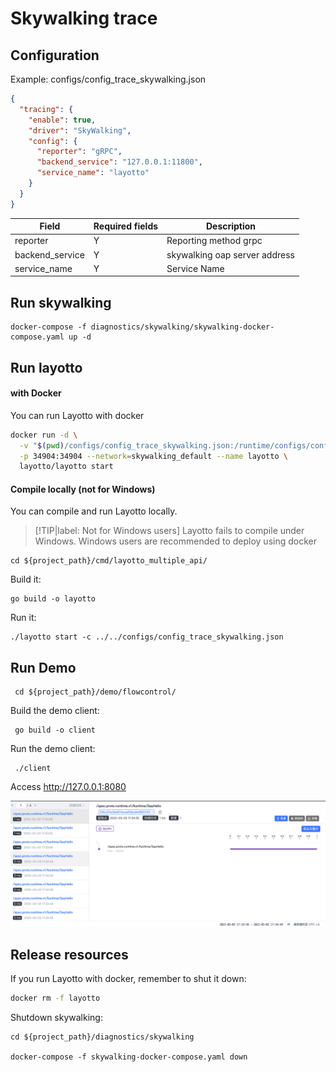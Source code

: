 # Skywalking trace 

## Configuration

Example: configs/config_trace_skywalking.json

````json
{
  "tracing": {
    "enable": true,
    "driver": "SkyWalking",
    "config": {
      "reporter": "gRPC",
      "backend_service": "127.0.0.1:11800",
      "service_name": "layotto"
    }
  }
}
````

| Field            | Required fields | Description  |
|------------------|-----|--------------------------|
| reporter         | Y   | Reporting method grpc               |
| backend_service  | Y   | skywalking oap server address |
| service_name     | Y   | Service Name                     |

## Run skywalking

```shell
docker-compose -f diagnostics/skywalking/skywalking-docker-compose.yaml up -d
```

## Run layotto
<!-- tabs:start -->
#### **with Docker**
You can run Layotto with docker

```bash
docker run -d \
  -v "$(pwd)/configs/config_trace_skywalking.json:/runtime/configs/config.json" \
  -p 34904:34904 --network=skywalking_default --name layotto \
  layotto/layotto start
```

#### **Compile locally (not for Windows)**
You can compile and run Layotto locally.

> [!TIP|label: Not for Windows users]
> Layotto fails to compile under Windows. Windows users are recommended to deploy using docker

```shell 
cd ${project_path}/cmd/layotto_multiple_api/
```

Build it:
```shell @if.not.exist layotto
go build -o layotto
```

Run it:

```shell @background
./layotto start -c ../../configs/config_trace_skywalking.json
```
<!-- tabs:end -->

## Run Demo

```shell
 cd ${project_path}/demo/flowcontrol/
```

Build the demo client:
```shell @if.not.exist client
 go build -o client
```

Run the demo client:
```shell 
 ./client
```

Access http://127.0.0.1:8080

![](../../../img/trace/sky.png)

## Release resources
If you run Layotto with docker, remember to shut it down:

```bash
docker rm -f layotto
```

Shutdown skywalking:

```shell
cd ${project_path}/diagnostics/skywalking

docker-compose -f skywalking-docker-compose.yaml down
```
